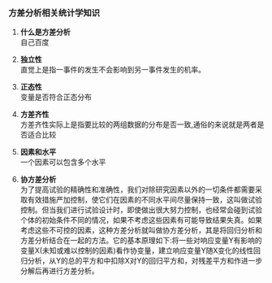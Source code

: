 ### 方差分析相关统计学知识

1. **什么是方差分析**  
自己百度

2. **独立性**  
直觉上是指一事件的发生不会影响到另一事件发生的机率。  
   
3. **正态性**  
变量是否符合正态分布

4. **方差齐性**  
方差齐性实际上是指要比较的两组数据的分布是否一致,通俗的来说就是两者是否适合比较

5. **因素和水平**  
一个因素可以包含多个水平

6. **协方差分析**  
为了提高试验的精确性和准确性，我们对除研究因素以外的一切条件都需要采取有效措施严加控制，使它们在因素的不同水平间尽量保持一致，这叫做试验控制。但当我们进行试验设计时，即使做出很大努力控制，也经常会碰到试验个体的初始条件不同的情况，如果不考虑这些因素有可能导致结果失真。如果考虑这些不可控的因素，这种方差分析就叫做协方差分析，其是将回归分析和方差分析结合在一起的方法。它的基本原理如下:将一些对响应变量Y有影响的变量X(未知或难以控制的因素)看作协变量，建立响应变量Y随X变化的线性回归分析，从Y的总的平方和中扣除X对Y的回归平方和，对残差平方和作进一步分解后再进行方差分析。
